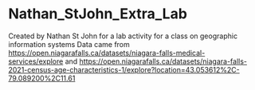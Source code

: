 # Nathan_StJohn_Extra_Lab
Created by Nathan St John for a lab activity for a class on geographic information systems
Data came from https://open.niagarafalls.ca/datasets/niagara-falls-medical-services/explore and https://open.niagarafalls.ca/datasets/niagara-falls-2021-census-age-characteristics-1/explore?location=43.053612%2C-79.089200%2C11.61
